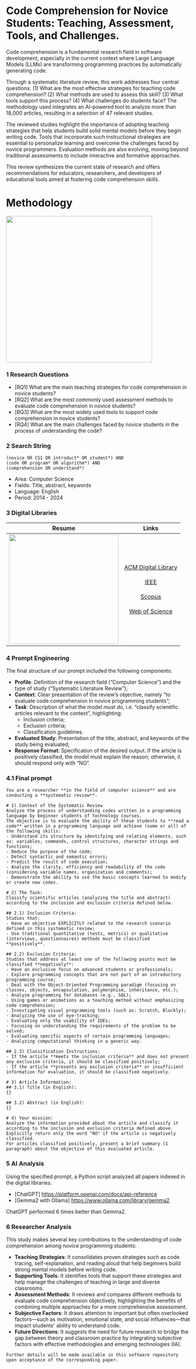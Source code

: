 # Code Comprehension for Novice Students: Teaching, Assessment, Tools, and Challenges.

Code comprehension is a fundamental research field in software development, especially in the current context where Large Language Models (LLMs) are transforming programming practices by automatically generating code. 

Through a systematic literature review, this work addresses four central questions: (1) What are the most effective strategies for teaching code comprehension? (2) What methods are used to assess this skill? (3) What tools support this process? (4) What challenges do students face? The methodology used integrates an AI-powered tool to analyze more than 18,000 articles, resulting in a selection of 47 relevant studies.

The reviewed studies highlight the importance of adopting teaching strategies that help students build solid mental models before they begin writing code. Tools that incorporate such instructional strategies are essential to personalize learning and overcome the challenges faced by novice programmers. Evaluation methods are also evolving, moving beyond traditional assessments to include interactive and formative approaches.

This review synthesizes the current state of research and offers recommendations for educators, researchers, and developers of educational tools aimed at fostering code comprehension skills.


# Methodology

<img src="https://raw.githubusercontent.com/anonymous-survey-none/slr_code_comprehension/refs/heads/main/methodology.png" height="400">

### 1 Research Questions
* [RQ1] What are the main teaching strategies for code comprehension in novice students?
* [RQ2] What are the most commonly used assessment methods to evaluate code comprehension in novice students?
* [RQ3] What are the most widely used tools to support code comprehension in novice students?
* [RQ4] What are the main challenges faced by novice students in the process of understanding the code?

### 2 Search String

```
(novice OR CS1 OR introduct* OR student*) AND 
(code OR program* OR algorithm*) AND 
(comprehension OR understand*)
```

* Area: Computer Science
* Fields: Title, abstract, keywords
* Language: English
* Period: 2014 - 2024

### 3 Digital Libraries

| Resume | Links |
| ------------- |:-------------:|
| <img src="https://raw.githubusercontent.com/anonymous-survey-none/slr_code_comprehension/refs/heads/main/extraction.png" height="300"> | [ACM Digital Library](https://dl.acm.org) <br><br> [IEEE](https://ieeexplore.ieee.org) <br><br> [Scopus](https://www.scopus.com) <br><br> [Web of Science](https://mjl.clarivate.com/search-results) |

### 4 Prompt Engineering

The final structure of our prompt included the following components:
* <b>Profile</b>: Definition of the research field (“Computer Science”) and the type of study (“Systematic Literature Review”);
* <b>Context</b>: Clear presentation of the review’s objective, namely “to evaluate code comprehension in novice programming students”;
* <b>Task</b>: Description of what the model must do, i.e. “classify scientific articles relevant to the context”, highlighting:
    * Inclusion criteria;
    * Exclusion criteria;
    * Classification guidelines.
* <b>Evaluated Study</b>: Presentation of the title, abstract, and keywords of the study being evaluated;
* <b>Response Format</b>: Specification of the desired output. If the article is positively classified, the model must explain the reason; otherwise, it should respond only with “NO”.

### 4.1 Final prompt

```
You are a researcher **in the field of computer science** and are conducting a **systematic review**.

# 1) Context of the Systematic Review
Analyze the process of understanding codes written in a programming language by beginner students of technology courses. 
The objective is to evaluate the ability of these students to **read a code** written in a programming language and achieve (some or all) of the following skills:
- Understand its structure by identifying and relating elements, such as: variables, commands, control structures, character strings and functions;
- Deduce the purpose of the code;
- Detect syntactic and semantic errors;
- Predict the result of code execution;
- Analyze the clarity, efficiency and readability of the code (considering variable names, organization and comments);
- Demonstrate the ability to use the basic concepts learned to modify or create new codes.

# 2) The Task:
Classify scientific articles (analyzing the title and abstract) according to the inclusion and exclusion criteria defined below.

## 2.1) Inclusion Criteria:
Studies that:
- Have an objective EXPLICITLY related to the research scenario defined in this systematic review;
- Use traditional quantitative (tests, metrics) or qualitative (interviews, questionnaires) methods must be classified **positively**.

## 2.2) Exclusion Criteria:
Studies that address at least one of the following points must be classified **negatively**:
- Have an exclusive focus on advanced students or professionals;
- Explore programming concepts that are not part of an introductory programming course;
- Deal with the Object-Oriented Programming paradigm (focusing on classes, objects, encapsulation, polymorphism, inheritance, etc.);
- Analyze programming for databases (e.g., SQL);
- Using games or animations as a teaching method without emphasizing code comprehension;
- Investigating visual programming tools (such as: Scratch, Blockly);
- Analyzing the use of eye-tracking;
- Evaluating only the usability of IDEs;
- Focusing on understanding the requirements of the problem to be solved;
- Evaluating specific aspects of certain programming languages;
- Analyzing computational thinking in a generic way.

## 2.3) Classification Instructions:
- If the article **meets the inclusion criteria** and does not present any exclusion criteria, it should be classified positively;
- If the article **presents any exclusion criteria** or insufficient information for evaluation, it should be classified negatively.

# 3) Article Information:
## 3.1) Title (in English):
{}

## 3.2) Abstract (in English):
{}

# 4) Your mission:
Analyze the information provided about the article and classify it according to the inclusion and exclusion criteria defined above. 
Explicitly return only the word "NO" if the article is negatively classified. 
For articles classified positively, present a brief summary (1 paragraph) about the objective of this evaluated article.
```

### 5 AI Analysis

Using the specified prompt, a Python script analyzed all papers indexed in the digital libraries.
- [ChatGPT] https://platform.openai.com/docs/api-reference
- [Gemma2 with Ollama] https://www.ollama.com/library/gemma2

ChatGPT performed 6 times better than Gemma2.

### 6 Researcher Analysis

This study makes several key contributions to the understanding of code comprehension among novice programming students:

- <b>Teaching Strategies</b>: It consolidates proven strategies such as code tracing, self-explanation, and reading aloud that help beginners build strong mental models before writing code.
- <b>Supporting Tools</b>: It identifies tools that support these strategies and help manage the challenges of teaching in large and diverse classrooms.
- <b>Assessment Methods</b>: It reviews and compares different methods to evaluate code comprehension objectively, highlighting the benefits of combining multiple approaches for a more comprehensive assessment.
- <b>Subjective Factors</b>: It draws attention to important but often overlooked factors—such as motivation, emotional state, and social influences—that impact students' ability to understand code.
- <b>Future Directions</b>: It suggests the need for future research to bridge the gap between theory and classroom practice by integrating subjective factors with effective methodologies and emerging technologies (IA).


`Further details will be made available in this software repository upon acceptance of the corresponding paper.`
